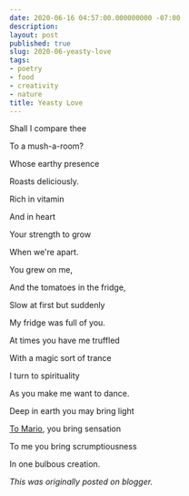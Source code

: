 ```yaml
---
date: 2020-06-16 04:57:00.000000000 -07:00
description:
layout: post
published: true
slug: 2020-06-yeasty-love
tags:
- poetry
- food
- creativity
- nature
title: Yeasty Love
---
```

Shall I compare thee  

To a mush-a-room?  

Whose earthy presence  

Roasts deliciously.   

  

Rich in vitamin  

And in heart  

Your strength to grow   

When we're apart.  

  

You grew on me,  

And the tomatoes in the fridge,  

Slow at first but suddenly  

My fridge was full of you.  

  

At times you have me truffled  

With a magic sort of trance  

I turn to spirituality   

As you make me want to dance.  

  

Deep in earth you may bring light  

[To Mario](https://wwwdabblebabble.wordpress.com/2020/06/12/how-low-can-you-go/), you bring sensation  

To me you bring scrumptiousness   

In one bulbous creation.

*This was originally posted on blogger.*
